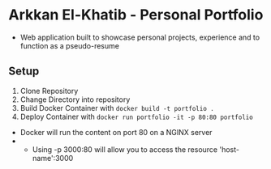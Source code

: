 # Arkkan El-Khatib - Personal Portfolio

* Web application built to showcase personal projects, experience and to function as a pseudo-resume

## Setup
1. Clone Repository
2. Change Directory into repository
3. Build Docker Container with `docker build -t portfolio .`
4. Deploy Container with `docker run portfolio -it -p 80:80 portfolio`
* Docker will run the content on port 80 on a NGINX server
* * Using -p 3000:80 will allow you to access the resource 'host-name':3000

